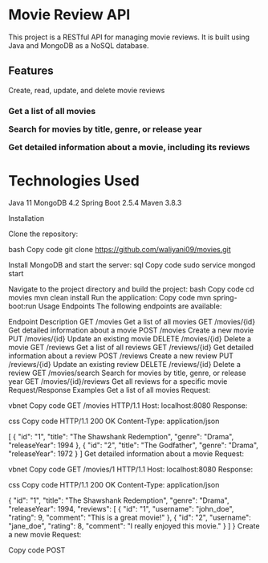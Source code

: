 <h1>Movie Review API</h1>
This project is a RESTful API for managing movie reviews. It is built using Java and MongoDB as a NoSQL database.

<h2>Features</h2>
Create, read, update, and delete movie reviews

<h3>Get a list of all movies

Search for movies by title, genre, or release year

Get detailed information about a movie, including its reviews</h3>

<h1>Technologies Used</h1>
Java 11
MongoDB 4.2
Spring Boot 2.5.4
Maven 3.8.3

Installation

Clone the repository:

bash
Copy code
git clone https://github.com/waliyani09/movies.git

Install MongoDB and start the server:
sql
Copy code
sudo service mongod start

Navigate to the project directory and build the project:
bash
Copy code
cd movies
mvn clean install
Run the application:
Copy code
mvn spring-boot:run
Usage
Endpoints
The following endpoints are available:

Endpoint	Description
GET /movies	Get a list of all movies
GET /movies/{id}	Get detailed information about a movie
POST /movies	Create a new movie
PUT /movies/{id}	Update an existing movie
DELETE /movies/{id}	Delete a movie
GET /reviews	Get a list of all reviews
GET /reviews/{id}	Get detailed information about a review
POST /reviews	Create a new review
PUT /reviews/{id}	Update an existing review
DELETE /reviews/{id}	Delete a review
GET /movies/search	Search for movies by title, genre, or release year
GET /movies/{id}/reviews	Get all reviews for a specific movie
Request/Response Examples
Get a list of all movies
Request:

vbnet
Copy code
GET /movies HTTP/1.1
Host: localhost:8080
Response:

css
Copy code
HTTP/1.1 200 OK
Content-Type: application/json

[
    {
        "id": "1",
        "title": "The Shawshank Redemption",
        "genre": "Drama",
        "releaseYear": 1994
    },
    {
        "id": "2",
        "title": "The Godfather",
        "genre": "Drama",
        "releaseYear": 1972
    }
]
Get detailed information about a movie
Request:

vbnet
Copy code
GET /movies/1 HTTP/1.1
Host: localhost:8080
Response:

css
Copy code
HTTP/1.1 200 OK
Content-Type: application/json

{
    "id": "1",
    "title": "The Shawshank Redemption",
    "genre": "Drama",
    "releaseYear": 1994,
    "reviews": [
        {
            "id": "1",
            "username": "john_doe",
            "rating": 9,
            "comment": "This is a great movie!"
        },
        {
            "id": "2",
            "username": "jane_doe",
            "rating": 8,
            "comment": "I really enjoyed this movie."
        }
    ]
}
Create a new movie
Request:

Copy code
POST
